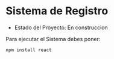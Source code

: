 <h1>Sistema de Registro</h1>

- Estado del Proyecto: En construccion

Para ejecutar el Sistema debes poner:

```` npm install react ````
